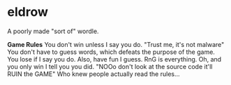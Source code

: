 # eldrow
A poorly made "sort of" wordle.

**Game Rules**
You don't win unless I say you do.
"Trust me, it's not malware"
You don't have to guess words, which defeats the purpose of the game.
You lose if I say you do.
Also, have fun I guess.
RnG is everything.
Oh, and you only win I tell you you did.
"NOOo don't look at the source code it'll RUIN the GAME"
Who knew people actually read the rules...
